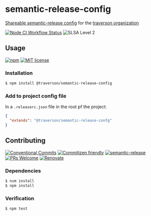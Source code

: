 # semantic-release-config

[Shareable semantic-release config](https://semantic-release.gitbook.io/semantic-release/usage/shareable-configurations)
for the [traverson organization](https://github.com/traverson)

<!--status-badges start -->

[![Node CI Workflow Status][github-actions-ci-badge]][github-actions-ci-link]
![SLSA Level 2][slsa-badge]

<!--status-badges end -->

## Usage

<!--consumer-badges start -->

[![npm][npm-badge]][npm-link]
[![MIT license][license-badge]][license-link]

<!--consumer-badges end -->

### Installation

```sh
$ npm install @traverson/semantic-release-config
```

### Add to project config file

In a `.releaserc.json` file in the root pf the project:

```json
{
  "extends": "@traverson/semantic-release-confg"
}
```

## Contributing

<!--contribution-badges start -->

[![Conventional Commits][commit-convention-badge]][commit-convention-link]
[![Commitizen friendly][commitizen-badge]][commitizen-link]
[![semantic-release][semantic-release-badge]][semantic-release-link]
[![PRs Welcome][PRs-badge]][PRs-link]
[![Renovate][renovate-badge]][renovate-link]

<!--contribution-badges end -->

### Dependencies

```sh
$ nvm install
$ npm install
```

### Verification

```sh
$ npm test
```

[npm-link]: https://www.npmjs.com/package/@traverson/semantic-release-config

[npm-badge]: https://img.shields.io/npm/v/@traverson/semantic-release-config?logo=npm

[license-link]: LICENSE

[license-badge]: https://img.shields.io/github/license/traverson/semantic-release-config.svg

[commit-convention-link]: https://conventionalcommits.org

[commit-convention-badge]: https://img.shields.io/badge/Conventional%20Commits-1.0.0-yellow.svg

[commitizen-link]: http://commitizen.github.io/cz-cli/

[commitizen-badge]: https://img.shields.io/badge/commitizen-friendly-brightgreen.svg

[semantic-release-link]: https://github.com/semantic-release/semantic-release

[semantic-release-badge]: https://img.shields.io/badge/semantic--release-angular-e10079?logo=semantic-release

[PRs-link]: http://makeapullrequest.com

[PRs-badge]: https://img.shields.io/badge/PRs-welcome-brightgreen.svg

[github-actions-ci-link]: https://github.com/traverson/semantic-release-config/actions?query=workflow%3A%22Node.js+CI%22+branch%3Amaster

[github-actions-ci-badge]: https://img.shields.io/github/actions/workflow/status/traverson/semantic-release-config/node-ci.yml.svg?branch=master&logo=github

[renovate-link]: https://renovatebot.com

[renovate-badge]: https://img.shields.io/badge/renovate-enabled-brightgreen.svg?logo=renovatebot

[slsa-badge]: https://slsa.dev/images/gh-badge-level2.svg
